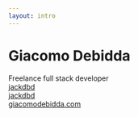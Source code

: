 ```yaml
---
layout: intro
---
```


<h1 class="color:accent">Giacomo Debidda</h1>

<div class="leading-8 opacity-80">
Freelance full stack developer<br>
<!-- I ❤️ TypeScript / Clojure / Zig<br> -->
<!-- I care about Web Performance ⚡<br> -->
</div>

<div class="my-10 grid grid-cols-[40px_1fr] w-min gap-y-4">
  <ri-github-line class="opacity-50"/>
  <div><a href="https://github.com/jackdbd" target="_blank">jackdbd</a></div>
  <ri-twitter-line class="opacity-50"/>
  <div><a href="https://twitter.com/jackdbd" target="_blank">jackdbd</a></div>
  <ri-user-3-line class="opacity-50"/>
  <div><a href="https://www.giacomodebidda.com/" target="_blank">giacomodebidda.com</a></div>
</div>

<!-- <img src="https://antfu.me/avatar.png" class="rounded-full w-40 abs-tr mt-16 mr-12"/> -->
